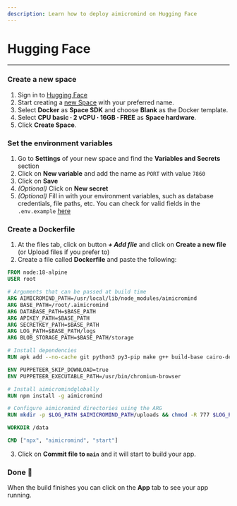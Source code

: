 ```yaml
---
description: Learn how to deploy aimicromind on Hugging Face
---
```


# Hugging Face

***

### Create a new space

1. Sign in to [Hugging Face](https://huggingface.co/login)
2. Start creating a [new Space](https://huggingface.co/new-space) with your preferred name.
3. Select **Docker** as **Space SDK** and choose **Blank** as the Docker template.
4. Select **CPU basic ∙ 2 vCPU ∙ 16GB ∙ FREE** as **Space hardware**.
5. Click **Create Space**.

### Set the environment variables

1. Go to **Settings** of your new space and find the **Variables and Secrets** section
2. Click on **New variable** and add the name as `PORT` with value `7860`
3. Click on **Save**
4. _(Optional)_ Click on **New secret**
5. _(Optional)_ Fill in with your environment variables, such as database credentials, file paths, etc. You can check for valid fields in the `.env.example` [here](https://github.com/operativestech/AiMicroMind_Platform_2025/blob/main/docker/.env.example)

### Create a Dockerfile

1. At the files tab, click on button _**+ Add file**_ and click on **Create a new file** (or Upload files if you prefer to)
2. Create a file called **Dockerfile** and paste the following:

```Dockerfile
FROM node:18-alpine
USER root

# Arguments that can be passed at build time
ARG AIMICROMIND_PATH=/usr/local/lib/node_modules/aimicromind
ARG BASE_PATH=/root/.aimicromind
ARG DATABASE_PATH=$BASE_PATH
ARG APIKEY_PATH=$BASE_PATH
ARG SECRETKEY_PATH=$BASE_PATH
ARG LOG_PATH=$BASE_PATH/logs
ARG BLOB_STORAGE_PATH=$BASE_PATH/storage

# Install dependencies
RUN apk add --no-cache git python3 py3-pip make g++ build-base cairo-dev pango-dev chromium

ENV PUPPETEER_SKIP_DOWNLOAD=true
ENV PUPPETEER_EXECUTABLE_PATH=/usr/bin/chromium-browser

# Install aimicromindglobally
RUN npm install -g aimicromind

# Configure aimicromind directories using the ARG
RUN mkdir -p $LOG_PATH $AIMICROMIND_PATH/uploads && chmod -R 777 $LOG_PATH $AIMICROMIND_PATH

WORKDIR /data

CMD ["npx", "aimicromind", "start"]
```

3. Click on **Commit file to `main`** and it will start to build your app.

### Done 🎉

When the build finishes you can click on the **App** tab to see your app running.
